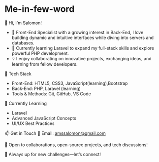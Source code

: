 # Me-in-few-word
👋 Hi, I'm Salomon!

* 🎯 Front-End Specialist with a growing interest in Back-End, I love building dynamic and intuitive interfaces while diving into servers and databases.
* 🚀 Currently learning Laravel to expand my full-stack skills and explore powerful PHP development.
* 💡 I enjoy collaborating on innovative projects, exchanging ideas, and learning from fellow developers. 

🔧 Tech Stack
* Front-End: HTML5, CSS3, JavaScript(learning),Bootstrap 
* Back-End: PHP, Laravel (learning)
* Tools & Methods: Git, GitHub, VS Code

🌱 Currently Learning
* Laravel
* Advanced JavaScript Concepts
* UI/UX Best Practices

📫 Get in Touch
📧 Email: amssalomon@gmail.com

💬 Open to collaborations, open-source projects, and tech discussions!

📌 Always up for new challenges—let’s connect!
